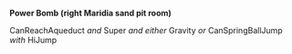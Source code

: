 ﻿**Power Bomb (right Maridia sand pit room)**

CanReachAqueduct *and* Super *and either* Gravity *or* CanSpringBallJump *with* HiJump
